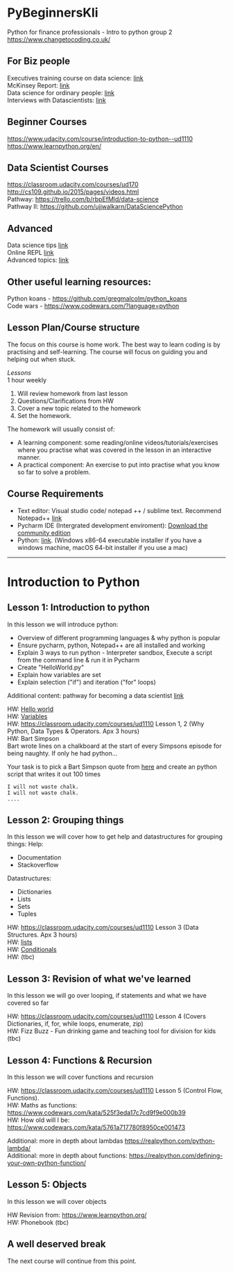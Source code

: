 # PyBeginnersKli
Python for finance professionals - Intro to python group 2
https://www.changetocoding.co.uk/


## For Biz people
Executives training course on data science: [link](https://www.coursera.org/specializations/executive-data-science?utm_medium=listingPage)  
McKinsey Report: [link](https://www.mckinsey.com/~/media/McKinsey/Business%20Functions/McKinsey%20Digital/Our%20Insights/Big%20data%20The%20next%20frontier%20for%20innovation/MGI_big_data_full_report.ashx)  
Data science for ordinary people: [link](https://www.slideshare.net/JeffreyStricklandPhD/data-science-andanalyticsforordinarypeopleebook)  
Interviews with Datascientists: [link](https://www.datascienceweekly.org/pdf/DataScienceWeekly-DataScientistInterviews-Vol1-April2014.pdf)  


## Beginner Courses
https://www.udacity.com/course/introduction-to-python--ud1110  
https://www.learnpython.org/en/  


## Data Scientist Courses
https://classroom.udacity.com/courses/ud170  
http://cs109.github.io/2015/pages/videos.html  
Pathway: https://trello.com/b/rbpEfMld/data-science  
Pathway II: https://github.com/ujjwalkarn/DataSciencePython  


## Advanced 
Data science tips [link](https://www.datasciencecentral.com/profiles/blogs/17-short-tutorials-all-data-scientists-should-read-and-practice)  
Online REPL [link](https://repl.it/languages/Python)  
Advanced topics: [link](https://repl.it/talk/learn/Python-Advanced-Concepts-Explanation/7382)

## Other useful learning resources:
Python koans - https://github.com/gregmalcolm/python_koans  
Code wars - https://www.codewars.com/?language=python

  
## Lesson Plan/Course structure
The focus on this course is home work. The best way to learn coding is by practising and self-learning. The course will focus on guiding you and helping out when stuck.

*Lessons*  
1 hour weekly  
1. Will review homework from last lesson  
2. Questions/Clarifications from HW
3. Cover a new topic related to the homework
4. Set the homework.

The homework will usually consist of:
- A learning component: some reading/online videos/tutorials/exercises where you practise what was covered in the lesson in an interactive manner.
- A practical component: An exercise to put into practise what you know so far to solve a problem.
  

## Course Requirements
- Text editor: Visual studio code/ notepad ++ / sublime text. Recommend Notepad++ [link](https://notepad-plus-plus.org/downloads/v7.8.6/)
- Pycharm IDE (Intergrated development enviroment): [Download the community edition](https://www.jetbrains.com/pycharm/download/)
- Python: [link](https://www.python.org/downloads/release/python-382/). (Windows x86-64 executable installer if you have a windows machine, macOS 64-bit installer if you use a mac)
  
-----
# Introduction to Python

## Lesson 1: Introduction to python
In this lesson we will introduce python:
- Overview of different programming languages & why python is popular  
- Ensure pycharm, python, Notepad++ are all installed and working  
- Explain 3 ways to run python - Interpreter sandbox, Execute a script from the command line & run it in Pycharm  
- Create "HelloWorld.py"
- Explain how variables are set
- Explain selection ("if") and iteration ("for" loops)

Additional content: pathway for becoming a data scientist [link](https://trello-attachments.s3.amazonaws.com/546e1ae89eadee778ae12bf5/1280x5859/eadbecbe3badba6847e0ea1e629e3827/How-to-become-a-data-scientist.jpg) 

HW: [Hello world](https://www.learnpython.org/en/Hello%2C_World%21)  
HW: [Variables](https://www.learnpython.org/en/Variables_and_Types)    
HW: https://classroom.udacity.com/courses/ud1110 Lesson 1, 2 (Why Python, Data Types & Operators. Apx 3 hours)  
HW: Bart Simpson  
Bart wrote lines on a chalkboard at the start of every Simpsons episode for being naughty. If only he had python...

Your task is to pick a Bart Simpson quote from [here](https://simpsons.fandom.com/wiki/List_of_chalkboard_gags) and create an python script that writes it out 100 times  
```
I will not waste chalk.
I will not waste chalk.
....
```

## Lesson 2: Grouping things
In this lesson we will cover how to get help and datastructures for grouping things:
Help:
- Documentation
- Stackoverflow

Datastructures:
- Dictionaries  
- Lists  
- Sets  
- Tuples  
  
HW: https://classroom.udacity.com/courses/ud1110 Lesson 3 (Data Structures. Apx 3 hours)  
HW: [lists](https://www.learnpython.org/en/Lists)  
HW: [Conditionals](https://www.learnpython.org/en/Conditions)  
HW: (tbc)  

## Lesson 3: Revision of what we've learned
In this lesson we will go over looping, if statements and what we have covered so far  

HW: https://classroom.udacity.com/courses/ud1110 Lesson 4 (Covers Dictionaries, if, for, while loops, enumerate, zip)  
HW: Fizz Buzz - Fun drinking game and teaching tool for division for kids (tbc)  


## Lesson 4: Functions & Recursion
In this lesson we will cover functions and recursion

HW: https://classroom.udacity.com/courses/ud1110 Lesson 5 (Control Flow, Functions).  
HW: Maths as functions: https://www.codewars.com/kata/525f3eda17c7cd9f9e000b39  
HW: How old will I be: https://www.codewars.com/kata/5761a717780f8950ce001473  

Additional: more in depth about lambdas https://realpython.com/python-lambda/  
Additional: more in depth about functions: https://realpython.com/defining-your-own-python-function/  


## Lesson 5: Objects
In this lesson we will cover objects


HW Revision from: https://www.learnpython.org/  
HW: Phonebook (tbc)


## A well deserved break
The next course will continue from this point.
